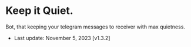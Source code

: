 # Keep it Quiet.
Bot, that keeping your telegram messages to receiver with max quietness.
* Last update: November 5, 2023 [v1.3.2]
